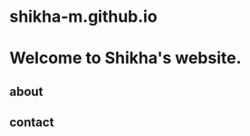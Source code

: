 # shikha-m.github.io

<html>
  <body>
    <h1>
      Welcome to Shikha's website.
    </h1>
    <h2>
      about
    </h2>
    <h2>
      contact
    </h2>
  </body>
</html>
